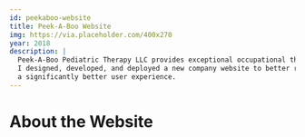 ```yaml
---
id: peekaboo-website
title: Peek-A-Boo Website
img: https://via.placeholder.com/400x270
year: 2018
description: |
  Peek-A-Boo Pediatric Therapy LLC provides exceptional occupational therapy services in the Denver, CO area.
  I designed, developed, and deployed a new company website to better represent the company’s mission and provide 
  a significantly better user experience.
---
```


About the Website
============
